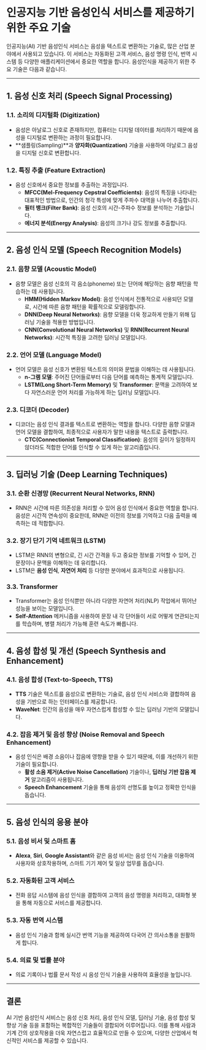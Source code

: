 # 인공지능 기반 음성인식 서비스를 제공하기 위한 주요 기술

인공지능(AI) 기반 음성인식 서비스는 음성을 텍스트로 변환하는 기술로, 많은 산업 분야에서 사용되고 있습니다. 이 서비스는 자동화된 고객 서비스, 음성 명령 인식, 번역 시스템 등 다양한 애플리케이션에서 중요한 역할을 합니다. 음성인식을 제공하기 위한 주요 기술은 다음과 같습니다.

---

## 1. **음성 신호 처리 (Speech Signal Processing)**

### 1.1. **소리의 디지털화 (Digitization)**
- 음성은 아날로그 신호로 존재하지만, 컴퓨터는 디지털 데이터를 처리하기 때문에 음성을 디지털로 변환하는 과정이 필요합니다.
- **샘플링(Sampling)**과 **양자화(Quantization)** 기술을 사용하여 아날로그 음성을 디지털 신호로 변환합니다.

### 1.2. **특징 추출 (Feature Extraction)**
- 음성 신호에서 중요한 정보를 추출하는 과정입니다.
  - **MFCC(Mel-Frequency Cepstral Coefficients)**: 음성의 특징을 나타내는 대표적인 방법으로, 인간의 청각 특성에 맞게 주파수 대역을 나누어 추출합니다.
  - **필터 뱅크(Filter Bank)**: 음성 신호의 시간-주파수 정보를 분석하는 기술입니다.
  - **에너지 분석(Energy Analysis)**: 음성의 크기나 강도 정보를 추출합니다.

---

## 2. **음성 인식 모델 (Speech Recognition Models)**

### 2.1. **음향 모델 (Acoustic Model)**
- 음향 모델은 음성 신호의 각 음소(phoneme) 또는 단어에 해당하는 음향 패턴을 학습하는 데 사용됩니다.
  - **HMM(Hidden Markov Model)**: 음성 인식에서 전통적으로 사용되던 모델로, 시간에 따른 음향 패턴을 확률적으로 모델링합니다.
  - **DNN(Deep Neural Networks)**: 음향 모델을 더욱 정교하게 만들기 위해 딥러닝 기술을 적용한 방법입니다.
  - **CNN(Convolutional Neural Networks)** 및 **RNN(Recurrent Neural Networks)**: 시간적 특징을 고려한 딥러닝 모델입니다.

### 2.2. **언어 모델 (Language Model)**
- 언어 모델은 음성 신호가 변환된 텍스트의 의미와 문법을 이해하는 데 사용됩니다.
  - **n-그램 모델**: 주어진 단어들로부터 다음 단어를 예측하는 통계적 모델입니다.
  - **LSTM(Long Short-Term Memory)** 및 **Transformer**: 문맥을 고려하여 보다 자연스러운 언어 처리를 가능하게 하는 딥러닝 모델입니다.

### 2.3. **디코더 (Decoder)**
- 디코더는 음성 인식 결과를 텍스트로 변환하는 역할을 합니다. 다양한 음향 모델과 언어 모델을 결합하여, 최종적으로 사용자가 말한 내용을 텍스트로 출력합니다.
  - **CTC(Connectionist Temporal Classification)**: 음성의 길이가 일정하지 않더라도 적합한 단어를 인식할 수 있게 하는 알고리즘입니다.

---

## 3. **딥러닝 기술 (Deep Learning Techniques)**

### 3.1. **순환 신경망 (Recurrent Neural Networks, RNN)**
- RNN은 시간에 따른 의존성을 처리할 수 있어 음성 인식에서 중요한 역할을 합니다. 음성은 시간적 연속성이 중요한데, RNN은 이전의 정보를 기억하고 다음 출력을 예측하는 데 적합합니다.

### 3.2. **장기 단기 기억 네트워크 (LSTM)**
- LSTM은 RNN의 변형으로, 긴 시간 간격을 두고 중요한 정보를 기억할 수 있어, 긴 문장이나 문맥을 이해하는 데 유리합니다.
- LSTM은 **음성 인식**, **자연어 처리** 등 다양한 분야에서 효과적으로 사용됩니다.

### 3.3. **Transformer**
- Transformer는 음성 인식뿐만 아니라 다양한 자연어 처리(NLP) 작업에서 뛰어난 성능을 보이는 모델입니다.
- **Self-Attention** 메커니즘을 사용하여 문장 내 각 단어들이 서로 어떻게 연관되는지를 학습하며, 병렬 처리가 가능해 훈련 속도가 빠릅니다.

---

## 4. **음성 합성 및 개선 (Speech Synthesis and Enhancement)**

### 4.1. **음성 합성 (Text-to-Speech, TTS)**
- **TTS** 기술은 텍스트를 음성으로 변환하는 기술로, 음성 인식 서비스와 결합하여 음성을 기반으로 하는 인터페이스를 제공합니다.
- **WaveNet**: 인간의 음성을 매우 자연스럽게 합성할 수 있는 딥러닝 기반의 모델입니다.

### 4.2. **잡음 제거 및 음성 향상 (Noise Removal and Speech Enhancement)**
- 음성 인식은 배경 소음이나 잡음에 영향을 받을 수 있기 때문에, 이를 개선하기 위한 기술이 필요합니다.
  - **활성 소음 제거(Active Noise Cancellation)** 기술이나, **딥러닝 기반 잡음 제거** 알고리즘이 사용됩니다.
  - **Speech Enhancement** 기술을 통해 음성의 선명도를 높이고 정확한 인식을 돕습니다.

---

## 5. **음성 인식의 응용 분야**

### 5.1. **음성 비서 및 스마트 홈**
- **Alexa**, **Siri**, **Google Assistant**와 같은 음성 비서는 음성 인식 기술을 이용하여 사용자와 상호작용하며, 스마트 기기 제어 및 일상 업무를 돕습니다.

### 5.2. **자동화된 고객 서비스**
- 전화 응답 시스템에 음성 인식을 결합하여 고객의 음성 명령을 처리하고, 대화형 봇을 통해 자동으로 서비스를 제공합니다.

### 5.3. **자동 번역 시스템**
- 음성 인식 기술과 함께 실시간 번역 기능을 제공하여 다국어 간 의사소통을 원활하게 합니다.

### 5.4. **의료 및 법률 분야**
- 의료 기록이나 법률 문서 작성 시 음성 인식 기술을 사용하여 효율성을 높입니다.

---

## 결론

AI 기반 음성인식 서비스는 음성 신호 처리, 음성 인식 모델, 딥러닝 기술, 음성 합성 및 향상 기술 등을 포함하는 복합적인 기술들이 결합되어 이루어집니다. 이를 통해 사람과 기계 간의 상호작용을 더욱 자연스럽고 효율적으로 만들 수 있으며, 다양한 산업에서 혁신적인 서비스를 제공할 수 있습니다.

